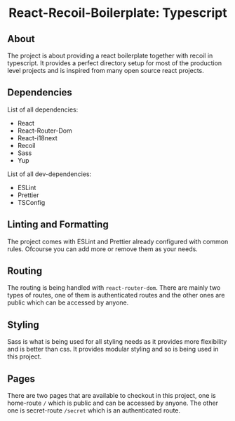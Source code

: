 <div align=center>
<h1>React-Recoil-Boilerplate: Typescript</h1></div>

## About

The project is about providing a react boilerplate together with recoil in typescript. It provides a perfect directory setup for most of the production level projects and is inspired from many open source react projects.

## Dependencies

List of all dependencies:

-   React
-   React-Router-Dom
-   React-i18next
-   Recoil
-   Sass
-   Yup

List of all dev-dependencies:

-   ESLint
-   Prettier
-   TSConfig

## Linting and Formatting

The project comes with ESLint and Prettier already configured with common rules. Ofcourse you can add more or remove them as your needs.

## Routing

The routing is being handled with `react-router-dom`. There are mainly two types of routes, one of them is authenticated routes and the other ones are public which can be accessed by anyone.

## Styling

Sass is what is being used for all styling needs as it provides more flexibility and is better than css. It provides modular styling and so is being used in this project.

## Pages

There are two pages that are available to checkout in this project, one is home-route `/` which is public and can be accessed by anyone. The other one is secret-route `/secret` which is an authenticated route.
